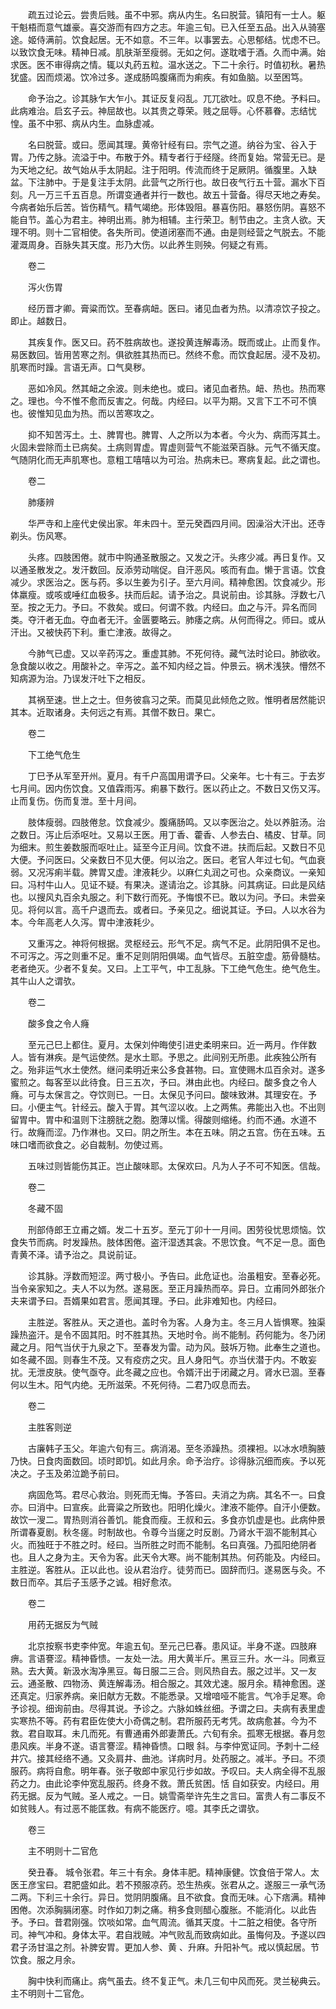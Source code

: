 <!-- { "loadSidebar": true } -->
　　疏五过论云。尝贵后贱。虽不中邪。病从内生。名曰脱营。镇阳有一士人。躯干魁梧而意气雄豪。喜交游而有四方之志。年逾三旬。已入任至五品。出入从骑塞途。姬侍满前。饮食起居。无不如意。不三年。以事罢去。心思郁结。忧虑不已。以致饮食无味。精神日减。肌肤渐至瘦弱。无如之何。遂耽嗜于酒。久而中满。始求医。医不审得病之情。辄以丸药五粒。温水送之。下二十余行。时值初秋。暑热犹盛。因而烦渴。饮冷过多。遂成肠鸣腹痛而为痢疾。有如鱼脑。以至困笃。

　　命予治之。诊其脉乍大乍小。其证反复闷乱。兀兀欲吐。叹息不绝。予料曰。此病难治。启玄子云。神屈故也。以其贵之尊荣。贱之屈辱。心怀慕眷。志结忧惶。虽不中邪、病从内生。血脉虚减。

　　名曰脱营。或曰。愿闻其理。黄帝针经有曰。宗气之道。纳谷为宝、谷入于胃。乃传之脉。流溢于中。布散于外。精专者行于经隧。终而复始。常营无已。是为天地之纪。故气始从手太阴起。注于阳明。传流而终于足厥阴。循腹里。入缺盆。下注肺中。于是复注手太阴。此营气之所行也。故日夜气行五十营。漏水下百刻。凡一万三千五百息。所谓变通者并行一数也。故五十营备。得尽天地之寿矣。今病者始乐后苦。皆伤精气。精气竭绝。形体毁阻。暴喜伤阳。暴怒伤阴。喜怒不能自节。盖心为君主。神明出焉。肺为相辅。主行荣卫。制节由之。主贪人欲。天理不明。则十二官相使。各失所司。使道闭塞而不通。由是则经营之气脱去。不能灌溉周身。百脉失其天度。形乃大伤。以此养生则殃。何疑之有焉。

　　卷二

　　泻火伤胃

　　经历晋才卿。膏粱而饮。至春病衄。医曰。诸见血者为热。以清凉饮子投之。即止。越数日。

　　其疾复作。医又曰。药不胜病故也。遂投黄连解毒汤。既而或止。止而复作。易医数回。皆用苦寒之剂。俱欲胜其热而已。然终不愈。而饮食起居。浸不及初。肌寒而时躁。言语无声。口气臭秽。

　　恶如冷风。然其衄之余波。则未绝也。或曰。诸见血者热。衄、热也。热而寒之。理也。今不惟不愈而反害之。何哉。内经曰。以平为期。又言下工不可不慎也。彼惟知见血为热。而以苦寒攻之。

　　抑不知苦泻土。土、脾胃也。脾胃、人之所以为本者。今火为、病而泻其土。火固未尝除而土已病矣。土病则胃虚。胃虚则营气不能滋荣百脉。元气不循天度。气随阴化而无声肌寒也。意粗工嘻嘻以为可治。热病未已。寒病复起。此之谓也。

　　卷二

　　肺痿辨

　　华严寺和上座代史侯出家。年未四十。至元癸酉四月间。因澡浴大汗出。还寺剃头。伤风寒。

　　头疼。四肢困倦。就市中购通圣散服之。又发之汗。头疼少减。再日复作。又以通圣散发之。发汗数回。反添劳动喘促。自汗恶风。咳而有血。懒于言语。饮食减少。求医治之。医与药。多以生姜为引子。至六月间。精神愈困。饮食减少。形体羸瘦。或咳或唾红血极多。扶而后起。请予治之。具说前由。诊其脉。浮数七八至。按之无力。予曰。不救矣。或曰。何谓不救。内经曰。血之与汗。异名而同类。夺汗者无血。夺血者无汗。金匮要略云。肺痿之病。从何而得之。师曰。或从汗出。又被快药下利。重亡津液。故得之。

　　今肺气已虚。又以辛药泻之。重虚其肺。不死何待。藏气法时论曰。肺欲收。急食酸以收之。用酸补之。辛泻之。盖不知内经之旨。仲景云。祸术浅狭。懵然不知病源为治。乃误发汗吐下之相反。

　　其祸至速。世上之士。但务彼翕习之荣。而莫见此倾危之败。惟明者居然能识其本。近取诸身。夫何远之有焉。其僧不数日。果亡。

　　卷二

　　下工绝气危生

　　丁巳予从军至开州。夏月。有千户高国用谓予曰。父亲年。七十有三。于去岁七月间。因内伤饮食。又值霖雨泻。痢暴下数行。医以药止之。不数日又伤又泻。止而复伤。伤而复泄。至十月间。

　　肢体瘦弱。四肢倦怠。饮食减少。腹痛肠鸣。又以李医治之。处以养脏汤。治之数日。泻止后添呕吐。又易以王医。用丁香、藿香、人参去白、橘皮、甘草。同为细末。煎生姜数服而呕吐止。延至今正月间。饮食不进。扶而后起。又数日不见大便。予问医曰。父亲数日不见大便。何以治之。医曰。老官人年过七旬。气血衰弱。又况泻痢半载。脾胃又虚。津液耗少。以麻仁丸润之可也。众亲商议。一亲知曰。冯村牛山人。见证不疑。有果决。遂请治之。诊其脉。问其病证。曰此是风结也。以搜风丸百余丸服之。利下数行而死。予悔恨不已。敢以为问。予曰。未尝亲见。将何以言。高千户退而去。或者曰。予亲见之。细说其证。予曰。人以水谷为本。今年高老人久泻。胃中津液耗少。

　　又重泻之。神将何根据。灵枢经云。形气不足。病气不足。此阴阳俱不足也。不可泻之。泻之则重不足。重不足则阴阳俱竭。血气皆尽。五脏空虚。筋骨髓枯。老者绝灭。少者不复矣。又曰。上工平气，中工乱脉。下工绝气危生。绝气危生。其牛山人之谓欤。

　　卷二

　　酸多食之令人癃

　　至元己巳上都住。夏月。太保刘仲晦使引进史柔明来曰。近一两月。作伴数人。皆有淋疾。是气运使然。是水土耶。予思之。此间别无所患。此疾独公所有之。殆非运气水土使然。继问柔明近来公多食甚物。曰。宣使赐木瓜百余对。遂多蜜煎之。每客至以此待食。日三五次，予曰。淋由此也。内经曰。酸多食之令人癃。可与太保言之。夺饮则已。一日。太保见予问曰。酸味致淋。其理安在。予曰。小便主气。针经云。酸入于胃。其气涩以收。上之两焦。弗能出入也。不出则留胃中。胃中和温则下注膀胱之胞。胞薄以懦。得酸则缩绻。约而不通。水道不行。故癃而涩。乃作淋也。又曰。阴之所生。本在五味。阴之五宫。伤在五味。五味口嗜而欲食之。必自裁制。勿使过焉。

　　五味过则皆能伤其正。岂止酸味耶。太保欢曰。凡为人子不可不知医。信哉。

　　卷二

　　冬藏不固

　　刑部侍郎王立甫之婿。发二十五岁。至元丁卯十一月间。困劳役忧思烦恼。饮食失节而病。时发躁热。肢体困倦。盗汗湿透其衾。不思饮食。气不足一息。面色青黄不泽。请予治之。具说前证。

　　诊其脉。浮数而短涩。两寸极小。予告曰。此危证也。治虽粗安。至春必死。当令亲家知之。夫人不以为然。遂易医。至正月躁热而卒。异日。立甫同外郎张介夫来谓予曰。吾婿果如君言。愿闻其理。予曰。此非难知也。内经曰。

　　主胜逆。客胜从。天之道也。盖时令为客。人身为主。冬三月人皆惧寒。独渠躁热盗汗。是令不固其阳。时不胜其热。天地时令。尚不能制。药何能为。冬乃闭藏之月。阳气当伏于九泉之下。至春发为雷。动为风。鼓坼万物。此奉生之道也。如冬藏不固。则春生不茂。又有疫疠之灾。且人身阳气。亦当伏潜于内。不敢妄扰。无泄皮肤。使气亟夺。此冬藏之应也。令婿汗出于闭藏之月。肾水已涸。至春何以生木。阳气内绝。无所滋荣。不死何待。二君乃叹息而去。

　　卷二

　　主胜客则逆

　　古廉韩子玉父。年逾六旬有三。病消渴。至冬添躁热。须裸袒。以冰水喷胸腋乃快。日食肉面数回。顷时即饥。如此月余。命予治疗。诊得脉沉细而疾。予以死决之。子玉及弟泣跪予前曰。

　　病固危笃。君尽心救治。则死而无悔。予答曰。夫消之为病。其名不一。曰食亦。曰消中。曰宣疾。此膏粱之所致也。阳明化燥火。津液不能停。自汗小便数。故饮一溲二。胃热则消谷善饥。能食而瘦。王叔和云。多食亦饥虚是也。此病仲景所谓春夏剧。秋冬瘥。时制故也。令尊今当瘥之时反剧。乃肾水干涸不能制其心火。而独旺于不胜之时。经曰。当所胜之时而不能制。名曰真强。乃孤阳绝阴者也。且人之身为主。天令为客。此天令大寒。尚不能制其热。何药能及。内经曰。主胜逆。客胜从。正以此也。设从君治疗。徒劳而已。固辞而归。遂易医与灸。不数日而卒。其后子玉感予之诚。相好愈浓。

　　卷二

　　用药无据反为气贼

　　北京按察书吏李仲宽。年逾五旬。至元己巳春。患风证。半身不遂。四肢麻痹。言语謇涩。精神昏愦。一友处一法。用大黄半斤。黑豆三升。水一斗。同煮豆熟。去大黄。新汲水淘净黑豆。每日服二三合。则风热自去。服之过半。又一友云。通圣散、四物汤、黄连解毒汤。相合服之。其效尤速。服月余。精神愈困。遂还真定。归家养病。亲旧献方无数。不能悉录。又增喑哑不能言。气冷手足寒。命予诊视。细询前由。尽得其说。予诊之。六脉如蛛丝细。予谓之曰。夫病有表里虚实寒热不等。药有君臣佐使大小奇偶之制。君所服药无考凭。故病愈甚。今为不救。君自取耳。未几而死。有曹通甫外郎妻萧氏。六旬有余。孤寒无根据。春月忽患风疾。半身不遂。语言謇涩。精神昏愦。口眼 斜。与李仲宽证同。予刺十二经井穴。接其经络不通。又灸肩井、曲池。详病时月。处药服之。减半。予曰。不须服药。病将自愈。明年春。张子敬郎中家见行步如故。予叹曰。夫人病全得不乱服药之力。由此论李仲宽乱服药。终身不救。萧氏贫困。恬 自如获安。内经曰。用药无据。反为气贼。圣人戒之。一日。姚雪斋举许先生之言曰。富贵人有二事反不如贫贱人。有过恶不能匡救。有病不能医疗。噫。其李氏之谓欤。

　　卷三

　　主不明则十二官危

　　癸丑春。 城令张君。年三十有余。身体丰肥。精神康健。饮食倍于常人。太医王彦宝曰。君肥盛如此。若不预服凉药。恐生热疾。张君从之。遂服三一承气汤二两。下利三十余行。异日。觉阴阴腹痛。且不欲食。食而无味。心下痞满。精神困倦。次添胸膈闭塞。时作如刀刺之痛。稍多食则醋心腹胀。不能消化。以此告予。予曰。昔君刚强。饮啖如常。血气周流。循其天度。十二脏之相使。各守所司。神气冲和。身体太平。君自戕贼。冲气败乱而致病如此。虽悔何及。予遂以四君子汤甘温之剂。补脾安胃。更加人参、黄 、升麻。升阳补气。戒以慎起居。节饮食。服之月余。

　　胸中快利而痛止。病气虽去。终不复正气。未几三旬中风而死。灵兰秘典云。主不明则十二官危。


